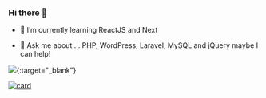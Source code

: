 ### Hi there 👋

- 🌱 I’m currently learning ReactJS and Next

- 💬 Ask me about ... PHP, WordPress, Laravel, MySQL and jQuery maybe I can help!

[<img src="https://img.shields.io/badge/LinkedIn-0077B5?style=for-the-badge&logo=linkedin&logoColor=white">](https://www.linkedin.com/in/rodolfoestima/){:target="_blank"}

[![card](https://github-readme-stats.vercel.app/api?username=rudwolf&theme=default)](https://github.com/rudwolf)
